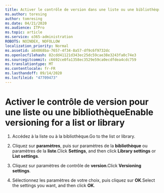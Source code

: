 ```yaml
---
title: Activer le contrôle de version dans une liste ou une bibliothèque
ms.author: toresing
author: tomresing
ms.date: 04/21/2020
ms.audience: ITPro
ms.topic: article
ms.service: o365-administration
ROBOTS: NOINDEX, NOFOLLOW
localization_priority: Normal
ms.assetid: a84868ba-7657-4f34-8a57-df9c6f9732dc
ms.openlocfilehash: 82cdd41121d343ec25dc59cae38e3243fa0c74e3
ms.sourcegitcommit: c6692ce0fa1358ec3529e59ca0ecdfdea4cdc759
ms.translationtype: MT
ms.contentlocale: fr-FR
ms.lasthandoff: 09/14/2020
ms.locfileid: "47709473"
---
```

# <a name="enable-versioning-for-a-list-or-library"></a><span data-ttu-id="a6445-102">Activer le contrôle de version pour une liste ou une bibliothèque</span><span class="sxs-lookup"><span data-stu-id="a6445-102">Enable versioning for a list or library</span></span>

1. <span data-ttu-id="a6445-103">Accédez à la liste ou à la bibliothèque.</span><span class="sxs-lookup"><span data-stu-id="a6445-103">Go to the list or library.</span></span>
    
2. <span data-ttu-id="a6445-104">Cliquez sur **paramètres**, puis sur paramètres de la **bibliothèque** ou paramètres de la **liste**.</span><span class="sxs-lookup"><span data-stu-id="a6445-104">Click **Settings**, and then click **Library settings** or **List settings**.</span></span>
    
3. <span data-ttu-id="a6445-105">Cliquez sur paramètres de contrôle de **version**.</span><span class="sxs-lookup"><span data-stu-id="a6445-105">Click **Versioning settings**.</span></span>
    
4. <span data-ttu-id="a6445-106">Sélectionnez les paramètres de votre choix, puis cliquez sur **OK**.</span><span class="sxs-lookup"><span data-stu-id="a6445-106">Select the settings you want, and then click **OK**.</span></span>
    


